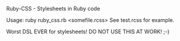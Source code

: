 
Ruby-CSS - Stylesheets in Ruby code

Usage: ruby ruby_css.rb <somefile.rcss>
See test.rcss for example.

Worst DSL EVER for stylesheets! DO NOT USE THIS AT WORK! ;-)